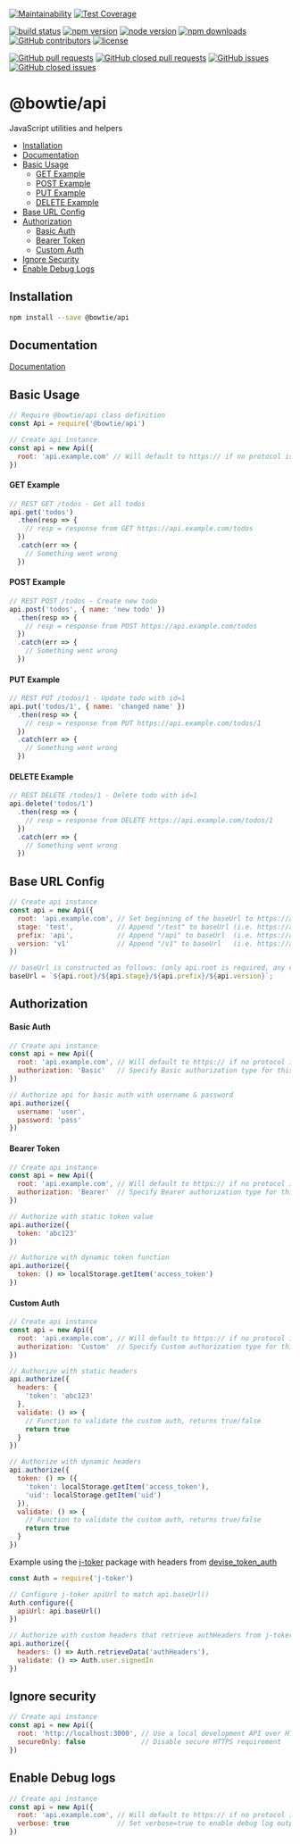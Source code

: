 [![Maintainability](https://api.codeclimate.com/v1/badges/974bf224f3870818bc16/maintainability)](https://codeclimate.com/github/bowtie-co/node-api/maintainability)
[![Test Coverage](https://api.codeclimate.com/v1/badges/974bf224f3870818bc16/test_coverage)](https://codeclimate.com/github/bowtie-co/node-api/test_coverage)

[![build status](https://img.shields.io/travis/bowtie-co/node-api.svg?style=flat-square)](https://travis-ci.org/bowtie-co/node-api)
[![npm version](https://img.shields.io/npm/v/@bowtie/api.svg?style=flat-square)](https://www.npmjs.com/package/@bowtie/api)
[![node version](https://img.shields.io/node/v/@bowtie/api.svg?style=flat-square)](https://nodejs.org)
[![npm downloads](https://img.shields.io/npm/dt/@bowtie/api.svg?style=flat-square)](https://www.npmjs.com/package/@bowtie/api)
[![GitHub contributors](https://img.shields.io/github/contributors/bowtie-co/node-api.svg?style=flat-square)](https://github.com/bowtie-co/node-api/graphs/contributors)
[![license](https://img.shields.io/npm/l/@bowtie/api.svg?style=flat-square)](https://github.com/bowtie-co/node-api/blob/master/LICENSE)

[![GitHub pull requests](https://img.shields.io/github/issues-pr/bowtie-co/node-api.svg?style=flat-square)](https://github.com/bowtie-co/node-api/pulls)
[![GitHub closed pull requests](https://img.shields.io/github/issues-pr-closed/bowtie-co/node-api.svg?style=flat-square)](https://github.com/bowtie-co/node-api/pulls?utf8=%E2%9C%93&q=is%3Apr+is%3Aclosed+)
[![GitHub issues](https://img.shields.io/github/issues/bowtie-co/node-api.svg?style=flat-square)](https://github.com/bowtie-co/node-api/issues)
[![GitHub closed issues](https://img.shields.io/github/issues-closed/bowtie-co/node-api.svg?style=flat-square)](https://github.com/bowtie-co/node-api/issues?utf8=%E2%9C%93&q=is%3Aissue+is%3Aclosed+)

# @bowtie/api
JavaScript utilities and helpers

- [Installation](#installation)
- [Documentation](#documentation)
- [Basic Usage](#basic-usage)
  - [GET Example](#get-example)
  - [POST Example](#post-example)
  - [PUT Example](#put-example)
  - [DELETE Example](#delete-example)
- [Base URL Config](#base-url-config)
- [Authorization](#authorization)
  - [Basic Auth](#basic-auth)
  - [Bearer Token](#bearer-token)
  - [Custom Auth](#custom-auth)
- [Ignore Security](#ignore-security)
- [Enable Debug Logs](#enable-debug-logs)

## Installation

```bash
npm install --save @bowtie/api
```

## Documentation

[Documentation](https://bowtie-co.github.io/node-api)

## Basic Usage

```javascript
// Require @bowtie/api class definition
const Api = require('@bowtie/api')

// Create api instance
const api = new Api({
  root: 'api.example.com' // Will default to https:// if no protocol is provided here
})
```

#### GET Example

```javascript
// REST GET /todos - Get all todos
api.get('todos')
  .then(resp => {
    // resp = response from GET https://api.example.com/todos
  })
  .catch(err => {
    // Something went wrong
  })
```

#### POST Example

```javascript
// REST POST /todos - Create new todo
api.post('todos', { name: 'new todo' })
  .then(resp => {
    // resp = response from POST https://api.example.com/todos
  })
  .catch(err => {
    // Something went wrong
  })
```

#### PUT Example

```javascript
// REST PUT /todos/1 - Update todo with id=1
api.put('todos/1', { name: 'changed name' })
  .then(resp => {
    // resp = response from PUT https://api.example.com/todos/1
  })
  .catch(err => {
    // Something went wrong
  })
```

#### DELETE Example

```javascript
// REST DELETE /todos/1 - Delete todo with id=1
api.delete('todos/1')
  .then(resp => {
    // resp = response from DELETE https://api.example.com/todos/1
  })
  .catch(err => {
    // Something went wrong
  })
```

## Base URL Config

```javascript
// Create api instance
const api = new Api({
  root: 'api.example.com', // Set beginning of the baseUrl to https://api.example.com
  stage: 'test',           // Append "/test" to baseUrl (i.e. https://api.example.com/test)
  prefix: 'api',           // Append "/api" to baseUrl  (i.e. https://api.example.com/test/api)
  version: 'v1'            // Append "/v1" to baseUrl   (i.e. https://api.example.com/test/api/v1)
})

// baseUrl is constructed as follows: (only api.root is required, any combination of stage/prefix/version is allowed)
baseUrl = `${api.root}/${api.stage}/${api.prefix}/${api.version}`;
```

## Authorization

#### Basic Auth

```javascript
// Create api instance
const api = new Api({
  root: 'api.example.com', // Will default to https:// if no protocol is provided here
  authorization: 'Basic'   // Specify Basic authorization type for this api
})

// Authorize api for basic auth with username & password
api.authorize({
  username: 'user',
  password: 'pass'
})
```

#### Bearer Token

```javascript
// Create api instance
const api = new Api({
  root: 'api.example.com', // Will default to https:// if no protocol is provided here
  authorization: 'Bearer'  // Specify Bearer authorization type for this api
})

// Authorize with static token value
api.authorize({
  token: 'abc123'
})

// Authorize with dynamic token function
api.authorize({
  token: () => localStorage.getItem('access_token')
})
```

#### Custom Auth

```javascript
// Create api instance
const api = new Api({
  root: 'api.example.com', // Will default to https:// if no protocol is provided here
  authorization: 'Custom'  // Specify Custom authorization type for this api
})

// Authorize with static headers
api.authorize({
  headers: {
    'token': 'abc123'
  },
  validate: () => {
    // Function to validate the custom auth, returns true/false
    return true
  }
})

// Authorize with dynamic headers
api.authorize({
  token: () => ({
    'token': localStorage.getItem('access_token'),
    'uid': localStorage.getItem('uid')
  }),
  validate: () => {
    // Function to validate the custom auth, returns true/false
    return true
  }
})
```

Example using the [j-toker](https://github.com/lynndylanhurley/j-toker) package with headers from [devise_token_auth](https://github.com/lynndylanhurley/devise_token_auth)

```javascript
const Auth = require('j-toker')

// Configure j-toker apiUrl to match api.baseUrl()
Auth.configure({
  apiUrl: api.baseUrl()
})

// Authorize with custom headers that retrieve authHeaders from j-toker "Auth" instance
api.authorize({
  headers: () => Auth.retrieveData('authHeaders'),
  validate: () => Auth.user.signedIn
})
```

## Ignore security

```javascript
// Create api instance
const api = new Api({
  root: 'http://localhost:3000', // Use a local development API over HTTP (not secure HTTPS)
  secureOnly: false              // Disable secure HTTPS requirement
})
```

## Enable Debug logs

```javascript
// Create api instance
const api = new Api({
  root: 'api.example.com', // Will default to https:// if no protocol is provided here
  verbose: true            // Set verbose=true to enable debug log output
})
```
